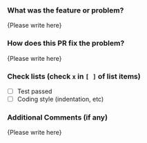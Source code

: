 <!-- Thank you for your contribution! Please replace {Please write here} with your description -->

### What was the feature or problem?

{Please write here}

### How does this PR fix the problem?

{Please write here}

### Check lists (check `x` in `[ ]` of list items)

- [ ] Test passed
- [ ] Coding style (indentation, etc)

### Additional Comments (if any)

{Please write here}
